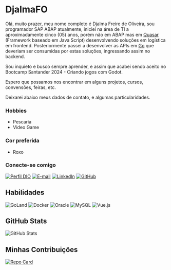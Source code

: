 
# DjalmaFO

Olá, muito prazer, meu nome completo é Djalma Freire de Oliveira, sou programador SAP ABAP atualmente, iniciei na área de TI a aproximadamente cinco (05) anos, porém não em ABAP mas em [Quasar](https://quasar.dev/) (Framework baseado em Java Script) desenvolvendo soluções em logística em frontend. Posteriormente passei a desenvolver as APIs em [Go](https://go.dev/) que deveriam ser consumidas por estas soluções, ingressando assim no backend.

Sou inquieto e busco sempre aprender, e assim que acabei sendo aceito no Bootcamp Santander 2024 - Criando jogos com Godot.

Espero que possamos nos encontrar em alguns projetos, cursos, convensões, feiras, etc.

Deixarei abaixo meus dados de contato, e algumas particularidades.

### Hobbies
- Pescaria
- Video Game

### Cor preferida
- Roxo

### Conecte-se comigo
[![Perfil DIO](https://img.shields.io/badge/-Meu%20Perfil%20na%20DIO-30A3DC?style=for-the-badge)](https://www.dio.me/users/djalmafreire)
[![E-mail](https://img.shields.io/badge/-Email-000?style=for-the-badge&logo=microsoft-outlook&logoColor=E94D5F)](mailto:djalmafreire@outlook.com)
[![LinkedIn](https://img.shields.io/badge/-LinkedIn-000?style=for-the-badge&logo=linkedin&logoColor=30A3DC)](https://www.linkedin.com/in/djalma-freire-de-oliveira-19356ba6/)
[![GitHub](https://img.shields.io/badge/GitHub-100000?style=for-the-badge&logo=github&logoColor=white)](https://github.com/DjalmaFO)


## Habilidades
![GoLand](https://img.shields.io/badge/GoLand-3282F6?&style=for-the-badge&logo=go&logoColor=white)
![Docker](https://img.shields.io/badge/docker-%230db7ed.svg?style=for-the-badge&logo=docker&logoColor=white)
![Oracle](https://img.shields.io/badge/Oracle-F80000?style=for-the-badge&logo=oracle&logoColor=white)
![MySQL](https://img.shields.io/badge/mysql-4479A1.svg?style=for-the-badge&logo=mysql&logoColor=white)
![Vue.js](https://img.shields.io/badge/vuejs-%2335495e.svg?style=for-the-badge&logo=vuedotjs&logoColor=%234FC08D)


## GitHub Stats
![GitHub Stats](https://github-readme-stats.vercel.app/api?username=DjalmaFO&theme=transparent&bg_color=732BF5&border_color=000&show_icons=true&icon_color=30A3DC&title_color=000&text_color=FFF&hide_title=True)

## Minhas Contribuições
[![Repo Card](https://github-readme-stats.vercel.app/api/pin/?username=DjalmaFO&repo=dio-lab-open-source&bg_color=732BF5&border_color=000&show_icons=true&icon_color=30A3DC&title_color=000&text_color=FFF)](https://github.com/DjalmaFO/dio-lab-open-source)
